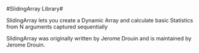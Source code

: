 #SlidingArray Library#

SlidingArray lets you create a Dynamic Array and calculate basic Statistics from N arguments captured sequentially

SlidingArray was originally written by Jerome Drouin and is maintained by Jerome Drouin.

